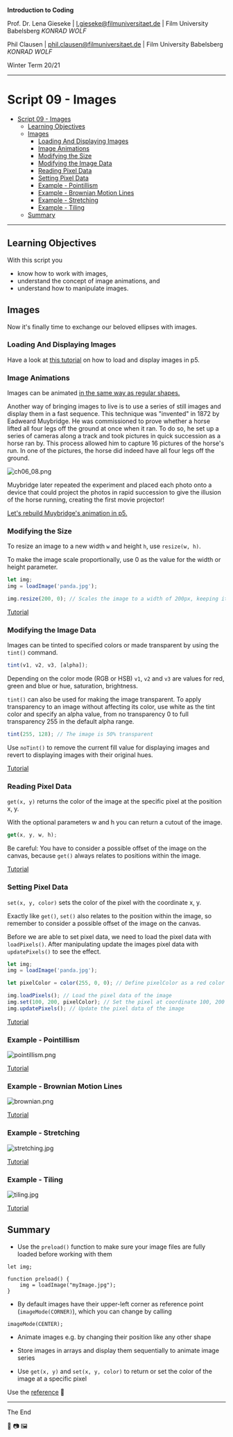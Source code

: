 **Introduction to Coding**

Prof. Dr. Lena Gieseke | l.gieseke@filmuniversitaet.de | Film University Babelsberg *KONRAD WOLF*

Phil Clausen | phil.clausen@filmuniversitaet.de | Film University Babelsberg *KONRAD WOLF*

Winter Term 20/21

---

# Script 09 - Images

- [Script 09 - Images](#script-09---images)
  - [Learning Objectives](#learning-objectives)
  - [Images](#images)
    - [Loading And Displaying Images](#loading-and-displaying-images)
    - [Image Animations](#image-animations)
    - [Modifying the Size](#modifying-the-size)
    - [Modifying the Image Data](#modifying-the-image-data)
    - [Reading Pixel Data](#reading-pixel-data)
    - [Setting Pixel Data](#setting-pixel-data)
    - [Example - Pointillism](#example---pointillism)
    - [Example - Brownian Motion Lines](#example---brownian-motion-lines)
    - [Example - Stretching](#example---stretching)
    - [Example - Tiling](#example---tiling)
  - [Summary](#summary)

---


## Learning Objectives

With this script you

* know how to work with images,
* understand the concept of image animations, and
* understand how to manipulate images.


## Images

Now it's finally time to exchange our beloved ellipses with images.


### Loading And Displaying Images

Have a look at [this tutorial](https://www.openprocessing.org/sketch/1042197) on how to load and display images in p5.


### Image Animations

Images can be animated [in the same way as regular shapes.](https://www.openprocessing.org/sketch/1042241)

Another way of bringing images to live is to use a series of still images and display them in a fast sequence. This technique was "invented" in 1872 by Eadweard Muybridge. He was commissioned to prove whether a horse lifted all four legs off the ground at once when it ran. To do so, he set up a series of cameras along a track and took pictures in quick succession as a horse ran by. This process allowed him to capture 16 pictures of the horse's run. In one of the pictures, the horse did indeed have all four legs off the ground.

![ch06_08.png](img/09/ch06_08.png)

Muybridge later repeated the experiment and placed each photo onto a device that could project the photos in rapid succession to give the illusion of the horse running, creating the first movie projector!

[Let's rebuild Muybridge's animation in p5.](https://www.openprocessing.org/sketch/1042250)


### Modifying the Size

To resize an image to a new width `w` and height `h`, use `resize(w, h)`.

To make the image scale proportionally, use 0 as the value for the width or height parameter.

```js
let img;
img = loadImage('panda.jpg');

img.resize(200, 0); // Scales the image to a width of 200px, keeping its original proportions
```

[Tutorial](https://www.openprocessing.org/sketch/1052024)


### Modifying the Image Data

Images can be tinted to specified colors or made transparent by using the `tint()` command.

```js
tint(v1, v2, v3, [alpha]);
```

Depending on the color mode (RGB or HSB) `v1`, `v2` and `v3` are values for red, green and blue or hue, saturation, brightness.

`tint()` can also be used for making the image transparent. To apply transparency to an image without affecting its color, use white as the tint color and specify an alpha value, from no transparency 0 to full transparency 255 in the default alpha range.

```js
tint(255, 128); // The image is 50% transparent
```

Use `noTint()` to remove the current fill value for displaying images and revert to displaying images with their original hues.

[Tutorial](https://www.openprocessing.org/sketch/1052031)


### Reading Pixel Data

`get(x, y)` returns the color of the image at the specific pixel at the position x, y.

With the optional parameters w and h you can return a cutout of the image.

```js
get(x, y, w, h);
```

Be careful: You have to consider a possible offset of the image on the canvas, because `get()` always relates to positions within the image.

[Tutorial](https://www.openprocessing.org/sketch/1052077)


### Setting Pixel Data

`set(x, y, color)` sets the color of the pixel with the coordinate x, y.

Exactly like `get()`, `set()` also relates to the position within the image, so remember to consider a possible offset of the image on the canvas.

Before we are able to set pixel data, we need to load the pixel data with `loadPixels()`. After manipulating update the images pixel data with `updatePixels()` to see the effect.

```js
let img;
img = loadImage('panda.jpg');

let pixelColor = color(255, 0, 0); // Define pixelColor as a red color value

img.loadPixels(); // Load the pixel data of the image
img.set(100, 200, pixelColor); // Set the pixel at coordinate 100, 200 to pixelColor
img.updatePixels(); // Update the pixel data of the image
```

[Tutorial](https://www.openprocessing.org/sketch/1052082)


### Example - Pointillism

![pointillism.png](img/09/pointillism.png)

[Tutorial](https://www.openprocessing.org/sketch/1052091)


### Example - Brownian Motion Lines

![brownian.png](img/09/brownian.png)

[Tutorial](https://www.openprocessing.org/sketch/1052479)


### Example - Stretching

![stretching.jpg](img/09/stretching.jpg)

[Tutorial](https://www.openprocessing.org/sketch/1052516)


### Example - Tiling

![tiling.jpg](img/09/tiling.jpg)

[Tutorial](https://www.openprocessing.org/sketch/1052576)


## Summary

- Use the `preload()` function to make sure your image files are fully loaded before working with them

```
let img;

function preload() {
	img = loadImage("myImage.jpg");
}
```

- By default images have their upper-left corner as reference point (`imageMode(CORNER)`), which you can change by calling

```
imageMode(CENTER);
```

- Animate images e.g. by changing their position like any other shape
- Store images in arrays and display them sequentially to animate image series


- Use `get(x, y)` and `set(x, y, color)` to return or set the color of the image at a specific pixel


Use the [reference](https://p5js.org/reference/) 🚒

---

The End

🏇 📷 🖼️